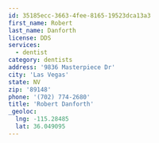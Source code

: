 ```yaml
---
id: 35185ecc-3663-4fee-8165-19523dca13a3
first_name: Robert
last_name: Danforth
license: DDS
services:
  - dentist
category: dentists
address: '9836 Masterpiece Dr'
city: 'Las Vegas'
state: NV
zip: '89148'
phone: '(702) 774-2680'
title: 'Robert Danforth'
_geoloc:
  lng: -115.28485
  lat: 36.049095
---
```

